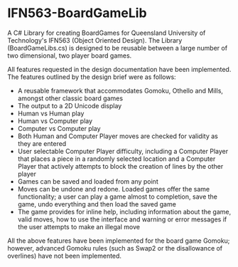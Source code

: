 # IFN563-BoardGameLib
 A C# Library for creating BoardGames for Queensland University of Technology's IFN563 (Object Oriented Design). The Library (BoardGameLibs.cs) is designed to be reusable between a large number of two dimensional, two player board games.

All features requested in the design documentation have been implemented. The features outlined by the design brief were as follows:

- A reusable framework that accommodates Gomoku, Othello and Mills, amongst other classic board games
- The output to a 2D Unicode display
- Human vs Human play
- Human vs Computer play
- Computer vs Computer play
- Both Human and Computer Player moves are checked for validity as they are entered
- User selectable Computer Player difficulty, including a Computer Player that places a piece in a randomly selected location and a Computer Player that actively attempts to block the creation of lines by the other player
- Games can be saved and loaded from any point
- Moves can be undone and redone. Loaded games offer the same functionality; a user can play a game almost to completion, save the game, undo everything and then load the saved game
- The game provides for inline help, including information about the game, valid moves, how to use the interface and warning or error messages if the user attempts to make an illegal move

All the above features have been implemented for the board game Gomoku; however, advanced Gomoku rules (such as Swap2 or the disallowance of overlines) have not been implemented.
